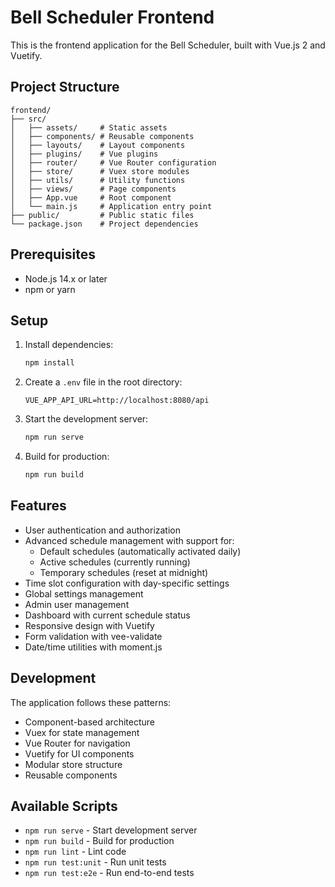 # Bell Scheduler Frontend

This is the frontend application for the Bell Scheduler, built with Vue.js 2 and Vuetify.

## Project Structure

```
frontend/
├── src/
│   ├── assets/     # Static assets
│   ├── components/ # Reusable components
│   ├── layouts/    # Layout components
│   ├── plugins/    # Vue plugins
│   ├── router/     # Vue Router configuration
│   ├── store/      # Vuex store modules
│   ├── utils/      # Utility functions
│   ├── views/      # Page components
│   ├── App.vue     # Root component
│   └── main.js     # Application entry point
├── public/         # Public static files
└── package.json    # Project dependencies
```

## Prerequisites

- Node.js 14.x or later
- npm or yarn

## Setup

1. Install dependencies:
   ```bash
   npm install
   ```

2. Create a `.env` file in the root directory:
   ```
   VUE_APP_API_URL=http://localhost:8080/api
   ```

3. Start the development server:
   ```bash
   npm run serve
   ```

4. Build for production:
   ```bash
   npm run build
   ```

## Features

- User authentication and authorization
- Advanced schedule management with support for:
  - Default schedules (automatically activated daily)
  - Active schedules (currently running)
  - Temporary schedules (reset at midnight)
- Time slot configuration with day-specific settings
- Global settings management
- Admin user management
- Dashboard with current schedule status
- Responsive design with Vuetify
- Form validation with vee-validate
- Date/time utilities with moment.js

## Development

The application follows these patterns:
- Component-based architecture
- Vuex for state management
- Vue Router for navigation
- Vuetify for UI components
- Modular store structure
- Reusable components

## Available Scripts

- `npm run serve` - Start development server
- `npm run build` - Build for production
- `npm run lint` - Lint code
- `npm run test:unit` - Run unit tests
- `npm run test:e2e` - Run end-to-end tests